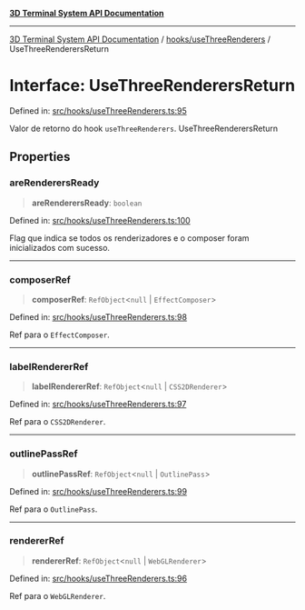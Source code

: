 [**3D Terminal System API Documentation**](../../../README.md)

***

[3D Terminal System API Documentation](../../../README.md) / [hooks/useThreeRenderers](../README.md) / UseThreeRenderersReturn

# Interface: UseThreeRenderersReturn

Defined in: [src/hooks/useThreeRenderers.ts:95](https://github.com/Dicommunitas/ThreeJS_Terminal_3D/blob/20cf40967bd739fbee6d804c3e821483cc482c65/src/hooks/useThreeRenderers.ts#L95)

Valor de retorno do hook `useThreeRenderers`.
 UseThreeRenderersReturn

## Properties

### areRenderersReady

> **areRenderersReady**: `boolean`

Defined in: [src/hooks/useThreeRenderers.ts:100](https://github.com/Dicommunitas/ThreeJS_Terminal_3D/blob/20cf40967bd739fbee6d804c3e821483cc482c65/src/hooks/useThreeRenderers.ts#L100)

Flag que indica se todos os renderizadores e o composer foram inicializados com sucesso.

***

### composerRef

> **composerRef**: `RefObject`\<`null` \| `EffectComposer`\>

Defined in: [src/hooks/useThreeRenderers.ts:98](https://github.com/Dicommunitas/ThreeJS_Terminal_3D/blob/20cf40967bd739fbee6d804c3e821483cc482c65/src/hooks/useThreeRenderers.ts#L98)

Ref para o `EffectComposer`.

***

### labelRendererRef

> **labelRendererRef**: `RefObject`\<`null` \| `CSS2DRenderer`\>

Defined in: [src/hooks/useThreeRenderers.ts:97](https://github.com/Dicommunitas/ThreeJS_Terminal_3D/blob/20cf40967bd739fbee6d804c3e821483cc482c65/src/hooks/useThreeRenderers.ts#L97)

Ref para o `CSS2DRenderer`.

***

### outlinePassRef

> **outlinePassRef**: `RefObject`\<`null` \| `OutlinePass`\>

Defined in: [src/hooks/useThreeRenderers.ts:99](https://github.com/Dicommunitas/ThreeJS_Terminal_3D/blob/20cf40967bd739fbee6d804c3e821483cc482c65/src/hooks/useThreeRenderers.ts#L99)

Ref para o `OutlinePass`.

***

### rendererRef

> **rendererRef**: `RefObject`\<`null` \| `WebGLRenderer`\>

Defined in: [src/hooks/useThreeRenderers.ts:96](https://github.com/Dicommunitas/ThreeJS_Terminal_3D/blob/20cf40967bd739fbee6d804c3e821483cc482c65/src/hooks/useThreeRenderers.ts#L96)

Ref para o `WebGLRenderer`.
